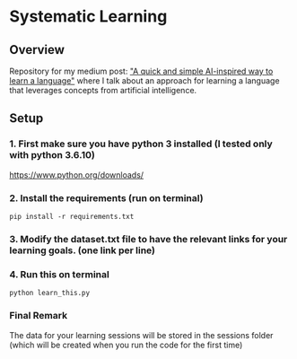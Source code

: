 # Systematic Learning 
## Overview
Repository for my medium post: ["A quick and simple AI-inspired way to learn a language"](https://medium.com/@lucas.soares/a-quick-and-simple-ai-inspired-way-to-learn-a-language-e762754b8a5a) where I talk about an approach for learning a language that leverages concepts from artificial intelligence.

## Setup

### 1. First make sure you have python 3 installed (I tested only with python 3.6.10)
https://www.python.org/downloads/

### 2. Install the requirements (run  on terminal)
```
pip install -r requirements.txt
```

### 3. Modify the dataset.txt file to have the relevant links for your learning goals. (one link per line)

### 4. Run this on terminal
```
python learn_this.py
```

### Final Remark
The data for your learning sessions will be stored in the sessions folder (which will be created when you run the code for the first time)


